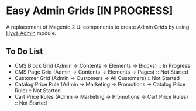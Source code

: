 # Easy Admin Grids [IN PROGRESS]
A replacement of Magento 2 UI components to create Admin Grids by using [Hyvä Admin](https://github.com/hyva-themes/magento2-hyva-admin) module.

## To Do List
* CMS Block Grid (Admin → Contents → Elements → Blocks) :: In Progress
* CMS Page Grid (Admin → Contents → Elements → Pages) :: Not Started
* Customer Grid (Admin → Customers → All Customers) :: Not Started
* Catalog Price Rule (Admin → Marketing → Promotions → Catalog Price Rule) :: Not Started
* Cart Price Rules (Admin → Marketing → Promotions → Cart Price Rules) :: Not Started
